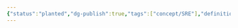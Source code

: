 ```yaml
---
{"status":"planted","dg-publish":true,"tags":["concept/SRE"],"definition":"Every policy definition has conditions under which it's enforced. And, it has a defined effect that takes place if the conditions are met.","ms-learn-url":"https://learn.microsoft.com/en-us/azure/governance/policy/overview#policy-definition","creation_date":"2024-05-02 15:37","permalink":"/concepts/policy-definition/","dgPassFrontmatter":true}
---
```


